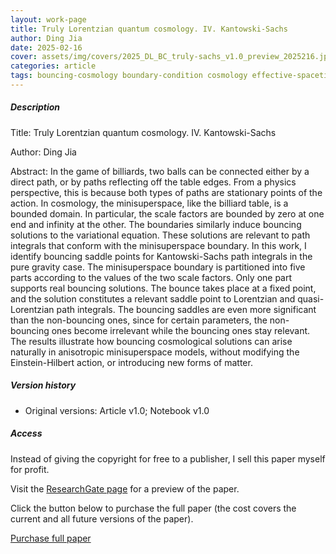 ```yaml
---    
layout: work-page
title: Truly Lorentzian quantum cosmology. IV. Kantowski-Sachs
author: Ding Jia
date: 2025-02-16
cover: assets/img/covers/2025_DL_BC_truly-sachs_v1.0_preview_2025216.jpeg
categories: article
tags: bouncing-cosmology boundary-condition cosmology effective-spacetime lorentzian-path-integral lorentzian-quantum-gravity quantum-cosmology quantum-gravity saddle-point semiclassical-approximation singularity
---
```


##### Description

Title: Truly Lorentzian quantum cosmology. IV. Kantowski-Sachs

Author: Ding Jia

Abstract: In the game of billiards, two balls can be connected either by a direct path, or by paths reflecting off the table edges. From a physics perspective, this is because both types of paths are stationary points of the action. In cosmology, the minisuperspace, like the billiard table, is a bounded domain. In particular, the scale factors are bounded by zero at one end and infinity at the other. The boundaries similarly induce bouncing solutions to the variational equation. These solutions are relevant to path integrals that conform with the minisuperspace boundary. In this work, I identify bouncing saddle points for Kantowski-Sachs path integrals in the pure gravity case. The minisuperspace boundary is partitioned into five parts according to the values of the two scale factors. Only one part supports real bouncing solutions. The bounce takes place at a fixed point, and the solution constitutes a relevant saddle point to Lorentzian and quasi-Lorentzian path integrals. The bouncing saddles are even more significant than the non-bouncing ones, since for certain parameters, the non-bouncing ones become irrelevant while the bouncing ones stay relevant. The results illustrate how bouncing cosmological solutions can arise naturally in anisotropic minisuperspace models, without modifying the Einstein-Hilbert action, or introducing new forms of matter.

##### Version history

- Original versions: Article v1.0; Notebook v1.0

##### Access

Instead of giving the copyright for free to a publisher, I sell this paper myself for profit. 

Visit the [ResearchGate page](X) for a preview of the paper. 

Click the button below to purchase the full paper (the cost covers the current and all future versions of the paper).

<script type="text/javascript" src="https://payhip.com/payhip.js"></script>

<a href="https://payhip.com/b/56Y1l" class="payhip-buy-button" data-theme="green" data-product="56Y1l">Purchase full paper</a>
